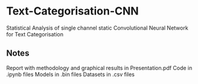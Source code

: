 # Text-Categorisation-CNN
Statistical Analysis of single channel static Convolutional Neural Network for Text Categorisation

## Notes
Report with methodology and graphical results in Presentation.pdf
Code in .ipynb files
Models in .bin files
Datasets in .csv files
